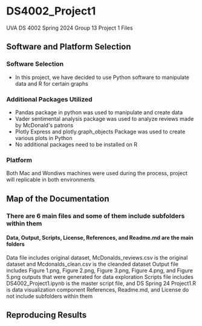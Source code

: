 # DS4002_Project1
UVA DS 4002 Spring 2024 Group 13 Project 1 Files
## Software and Platform Selection
### Software Selection
- In this project, we have decided to use Python software to manipulate data and R for certain graphs
### Additional Packages Utilized
- Pandas package in python was used to manipulate and create data
- Vader sentimental analysis package was used to analyze reviews made by McDonald's patrons
- Plotly Express and plotly.graph_objects Package was used to create various plots in Python
- No additional packages need to be installed on R

### Platform 
Both Mac and Wondiws machines were used during the process, project will replicable in both environments

## Map of the Documentation
### There are 6 main files and some of them include subfolders within them 
#### Data, Output, Scripts, License, References, and Readme.md are the main folders
Data file includes original dataset, McDonalds_reviews.csv is the original dataset and Mcdonalds_clean.csv is the cleanded dataset
Output file includes Figure 1.png, Figure 2.png, Figure 3.png, Figure 4.png, and Figure 5.png outputs that were generated for data exploration
Scripts file includes DS4002_Project1.ipynb is the master script file, and DS Spring 24 Project1.R is data visualization component
References, Readme.md, and License do not include subfolders within them

## Reproducing Results
